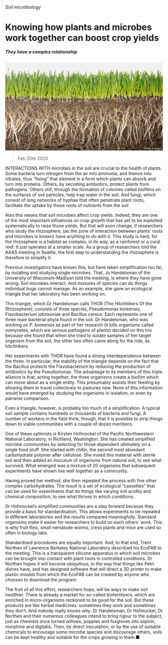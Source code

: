 ###### Soil microbiology

# Knowing how plants and microbes work together can boost crop yields 

##### They have a complex relationship 

![image](images/20200222_STP001.jpg) 

> Feb 20th 2020 

INTERACTIONS WITH microbes in the soil are crucial to the health of plants. Some bacteria turn nitrogen from the air into ammonia, and thence into nitrates, thus “fixing” that element in a form which plants can absorb and turn into proteins. Others, by secreting antibiotics, protect plants from pathogens. Others still, through the formation of colonies called biofilms on the surfaces of soil particles, help trap water in the soil. And fungi, which consist of long networks of hyphae that often penetrate plant roots, facilitate the uptake by those roots of nutrients from the soil

Also this means that soil microbes affect crop yields. Indeed, they are one of the most important influences on crop growth that has yet to be exploited systematically to raise those yields. But that will soon change, if researchers who study the rhizosphere, (as the zone of interaction between plants’ roots and microbes is known) have anything to do with it. This study is hard, for the rhizosphere is a habitat as complex, in its way, as a rainforest or a coral reef. It just operates at a smaller scale. As a group of researchers told the AAAS meeting in Seattle, the first step to understanding the rhizosphere is therefore to simplify it.


Previous investigators have known this, but have taken simplification too far, by isolating and studying single microbes. That, Jo Handelsman of the University of Wisconsin–Madison told the meeting, is where they have gone wrong. Soil microbes interact. And mixtures of species can do things individual bugs cannot manage. As an example, she gave an ecological triangle that her laboratory has been working on.

This triangle, which Dr Handelsman calls THOR (The Hitchhikers Of the Rhizosphere), consists of three species, Pseudomonas koreensis, Flavobacterium johnsoniae and Bacillus cereus. Each represents one of three main bacterial phyla found in the soil. Dr Handelsman, who was working on P. koreensis as part of her research (it kills organisms called oomycetes, which are serious pathogens of plants) decided on this trio because she found that when she tried to isolate samples of her target organism from the soil, the other two often came along for the ride, as hitchhikers.

Her experiments with THOR have found a strong interdependence between the three. In particular, the stability of the triangle depends on the fact that the Bacillus protects the Flavobacterium by reducing the production of antibiotics by the Pseudomonas. The advantage to its members of this triple alliance is that, acting together, the three organisms create a biofilm which can move about as a single entity. This presumably assists their feeding by allowing them to travel collectively to pastures new. None of this information would have emerged by studying the organisms in isolation, or even by pairwise comparison.

Even a triangle, however, is probably too much of a simplification. A typical soil sample contains hundreds or thousands of bacteria and fungi. A number of workers in the field think, though, that it is possible to strip things down to viable communities with a couple of dozen members.

One of these optimists is Kirsten Hofmockel of the Pacific Northwestern National Laboratory, in Richland, Washington. She has created simplified microbe communities by selecting for those dependent ultimately on a single food stuff. She started with chitin, the second most abundant carbohydrate polymer after cellulose. She mixed this material with sterile soil and then added an inoculum of organisms from natural soil, to see what survived. What emerged was a mixture of 20 organisms that subsequent experiments have shown live well together as a community.

Having proved her method, she then repeated the process with five other complex carbohydrates. The result is a set of ecological “cassettes” that can be used for experiments that do things like varying soil acidity and chemical composition, to see what thrives in which conditions.

Dr Hofmockel’s simplified communities are a step forward because they provide a basis for standardisation. This allows experiments to be repeated in different laboratories and the results compared meaningfully. Standard organisms make it easier for researchers to build on each others’ work. This is why fruit flies, small nematode worms, cress plants and mice are used so often in biology labs.

Standardised procedures are equally important. And, to that end, Trent Northen of Lawrence Berkeley National Laboratory described his EcoFAB to the meeting. This is a transparent silicone apparatus in which soil microbes can be brought into contact with plant roots in controlled conditions. Dr Northen hopes it will become ubiquitous, in the way that things like Petri dishes have, and has designed software that will direct a 3D printer to make plastic moulds from which the EcoFAB can be created by anyone who chooses to download the program.

The fruit of all this effort, researchers hope, will be ways to make soil healthier. There is already a market for so-called biofertilisers, which are enriched in micro-organisms reckoned to be good for the soil. But these products are like herbal medicines: sometimes they work and sometimes they don’t. And nobody really knows why. Dr Handelsman, Dr Hofmockel, Dr Northen and their numerous colleagues intend to bring rigour to the subject, just as chemists once turned willows, poppies and foxgloves into aspirin, morphine and digitalis. Then, by direct inoculation, or by the use of suitable chemicals to encourage some microbe species and discourage others, soils can be kept healthy and suitable for the crops growing in them.■

